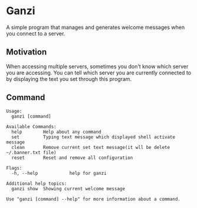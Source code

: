 # Ganzi

A simple program that manages and generates welcome messages when you connect to a server.

## Motivation

When accessing multiple servers, sometimes you don't know which server you are accessing. You can tell which server you
are currently connected to by displaying the text you set through this program.

## Command
```shell
Usage:
  ganzi [command]

Available Commands:
  help        Help about any command
  set         Typing text message which displayed shell activate message
  clean       Remove current set text message(it wll be delete ~/.banner.txt file)
  reset       Reset and remove all configuration

Flags:
  -h, --help            help for ganzi

Additional help topics:
  ganzi show  Showing current welcome message

Use "ganzi [command] --help" for more information about a command.

```